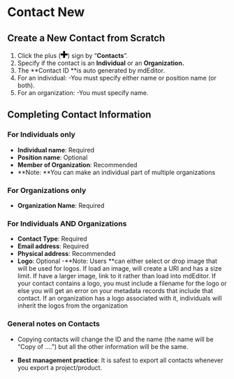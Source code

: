 # Contact New

## Create a New Contact from Scratch

1. Click the plus \(![](/assets/symbol_plus_16.png)\) sign by “**Contacts**”.
2. Specify if the contact is an **Individual** or an **Organization.**
3. The **Contact ID **is auto generated by mdEditor.
4. For an individual:
   -You must specify either name or position name \(or both\).
5. For an organization:
   -You must specify name.

## Completing Contact Information

### For Individuals only

* **Individual name**: Required
* **Position name**: Optional
* **Member of Organization**: Recommended
* **Note: **You can make an individual part of multiple organizations

### For Organizations only

* **Organization Name**: Required

### For Individuals AND Organizations

* **Contact Type**: Required
* **Email address**: Required
* **Physical address**: Recommended    
* **Logo**: Optional
  -**Note: Users **can either select or drop image that will be used for logos. If load an image, will create a URI and has a size limit. If have a larger image, link to it rather than load into mdEditor. If your contact contains a logo, you must include a filename for the logo or else you will get an error on your metadata records that include that contact. If an organization has a logo associated with it, individuals will inherit the logos from the organization    

### General notes on Contacts

* Copying contacts will change the ID and the name \(the name will be “Copy of ….”\) but all the other information will be the same.

* **Best management practice**: It is safest to export all contacts whenever you export a project/product.



